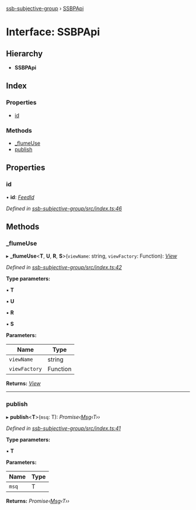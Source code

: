 [ssb-subjective-group](../README.md) › [SSBPApi](ssbpapi.md)

# Interface: SSBPApi

## Hierarchy

* **SSBPApi**

## Index

### Properties

* [id](ssbpapi.md#id)

### Methods

* [_flumeUse](ssbpapi.md#_flumeuse)
* [publish](ssbpapi.md#publish)

## Properties

###  id

• **id**: *[FeedId](../README.md#feedid)*

*Defined in [ssb-subjective-group/src/index.ts:46](https://github.com/gpicron/ssb-subjective-group/blob/8054028/src/index.ts#L46)*

## Methods

###  _flumeUse

▸ **_flumeUse**<**T**, **U**, **R**, **S**>(`viewName`: string, `viewFactory`: Function): *[View](../README.md#view)*

*Defined in [ssb-subjective-group/src/index.ts:42](https://github.com/gpicron/ssb-subjective-group/blob/8054028/src/index.ts#L42)*

**Type parameters:**

▪ **T**

▪ **U**

▪ **R**

▪ **S**

**Parameters:**

Name | Type |
------ | ------ |
`viewName` | string |
`viewFactory` | Function |

**Returns:** *[View](../README.md#view)*

___

###  publish

▸ **publish**<**T**>(`msq`: T): *Promise‹[Msg](../README.md#msg)‹T››*

*Defined in [ssb-subjective-group/src/index.ts:41](https://github.com/gpicron/ssb-subjective-group/blob/8054028/src/index.ts#L41)*

**Type parameters:**

▪ **T**

**Parameters:**

Name | Type |
------ | ------ |
`msq` | T |

**Returns:** *Promise‹[Msg](../README.md#msg)‹T››*
